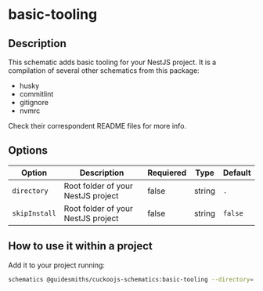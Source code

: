 # basic-tooling

## Description

This schematic adds basic tooling for your NestJS project. It is a compilation of several other schematics from this
package:

- husky
- commitlint
- gitignore
- nvmrc

Check their correspondent README files for more info.

## Options

| Option        | Description                                                         | Requiered | Type | Default |
|---------------|---------------------------------------------------------------------|---|---|---------|
| `directory`   | Root folder of your NestJS project                                  | false | string | `.`     |
| `skipInstall` | Root folder of your NestJS project                                  | false | string | `false` |

## How to use it within a project

Add it to your project running:

```bash
schematics @guidesmiths/cuckoojs-schematics:basic-tooling --directory=.
```
